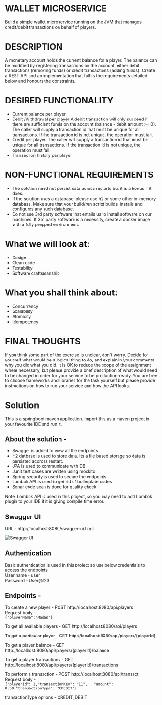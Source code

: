 # WALLET MICROSERVICE

Build a simple wallet microservice running on the JVM that manages credit/debit transactions on behalf of players.

# DESCRIPTION

A monetary account holds the current balance for a player. The balance can be modified by registering transactions on the account, either debit transactions (removing funds) or credit transactions (adding funds). Create a REST API and an implementation that fulfils the requirements detailed below and honours the constraints.

# DESIRED FUNCTIONALITY

* Current balance per player
* Debit /Withdrawal per player A debit transaction will only succeed if there are sufficient funds on the account (balance - debit amount >= 0). The caller will supply a transaction id that must be unique for all transactions. If the transaction id is not unique, the operation must fail.
* Credit per player. The caller will supply a transaction id that must be unique for all transactions. If the transaction id is not unique, the operation must fail.
* Transaction history per player

# NON-FUNCTIONAL REQUIREMENTS

* The solution need not persist data across restarts but it is a bonus if it does.
* If the solution uses a database, please use h2 or some other in-memory database. Make sure that your build/run script builds, installs and configures any such database.
* Do not use 3rd party software that entails us to install software on our machines. If 3rd party software is a necessity, create a docker image with a fully prepped environment.

# What we will look at:

* Design
* Clean code
* Testability
* Software craftsmanship

# What you shall think about:

* Concurrency
* Scalability
* Atomicity
* Idempotency

# FINAL THOUGHTS
If you think some part of the exercise is unclear, don't worry. 
Decide for yourself what would be a logical thing to do, and explain in your comments why you did what you did.
It is OK to reduce the scope of the assignment where necessary, but please provide a brief description of what would need to be changed in order for your service to be production-ready.
You are free to choose frameworks and libraries for the task yourself but please provide instructions on how to run your service and how the API looks.

# Solution

This is a springboot maven application. Import this as a maven project in your favourite IDE and run it.

## About the solution -
* Swagger is added to view all the endpoints
* H2 datbase is used to store data. Its a file based storage so data is persisted accross restart.
* JPA is used to communicate with DB
* Junit test cases are written using mockito
* Spring security is used to secure the endpoints
* Lombok API is used to get rid of boilerplate codes
* Sonar code scan is done for quality check

Note: Lombok API is used in this project, so you may need to add Lombok plugin to your IDE if it is giving compile time error.

## Swagger UI
URL - http://localhost:8080/swagger-ui.html <br/>

![Swagger UI](https://lh3.googleusercontent.com/EPgkSr9oG5dEGnlpRjgQ-jp_rFFUeveI8gYmGunhpms67Kk1EdTXTooIJ8GxQAI7aFSO8Qn48ef8dsd_BaCHBXCGzC3_NjeRR4z-ZHa-uPQgB49ab3PBPLM5mc_EDXBRzEYv0veInlKn0_lbrevJPGKupMStSPA-4B-ky4Cp3qawWueaA3Sn2JDn4yXTTjB9MrrvNkOJUKDCKBctaa9cHg3dbURZUHTyXRRmG6r27j2KfqC_HXblBxEyo0S4lFPwSYXNP7mj9ibZDMyTOHcKQx14lYZ0CgZBjFdJ98tq52I8Bgfn0squHYIsY0vZtfE2wK2F3HJE7hMXk3qXsjJIhKh_1TwFI1LLlbkMjKcURuxVV3twCfMP3JVfaO4jq_oq_NoFbvmCrd7Oygl5Ks60SwBwWyu0narKsptiO0nPNAmft9xtiBSjIeVrfyNxD_SkTkBYdAwdt62ayZjzGr9Pd0trmf7FGwfaoLHWd_PYZihdfDKhonA8fnRKKRWJ8UXnm4qNfCjIb-agqsP1CYceyhn7nKds2bw-f642Rb_6lJcDJ3kIu-aGrNSSAmDVzDfjG8SgGVd8YCjVAYGIvrXFTqStYu9PYchCkvqjcScw-PL76nEhLFp4N4XzEejsd3L-ASNspwz4ZRkXjDHjK58bWuOtQrMC5KVE1az3w32nISX1jXNo80LGbVo0kv1voSarMudzDQ-N7fI10sSyUjspg_Pv=w1169-h657-no)

## Authentication
Basic authentication is used in this project so use below credentials to access the endpoints <br/>
User name - user <br/>
Password - User@123  <br/>

## Endpoints -
To create a new player - POST http://localhost:8080/api/players <br/>
Request body - <br/>
```{"playerName":"Madan"}```

To get all available players - GET http://localhost:8080/api/players <br/>

To get a particular player - GET http://localhost:8080/api/players/{playerId} <br/>

To get a player balance - GET http://localhost:8080/api/players/{playerId}/balance <br/>

To get a player transactions - GET http://localhost:8080/api/players/{playerId}/transactions <br/>

To perform a transaction - POST http://localhost:8080/api/transact <br/>
Request body - <br/>
```{"playerId": 1,"transactionKey": "11",	"amount": 0.50,"transactionType": "CREDIT"}```

transactionType options - CREDIT, DEBIT
